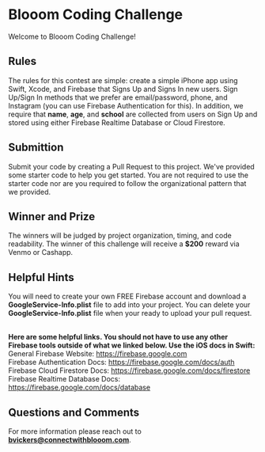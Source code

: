 # Blooom Coding Challenge

Welcome to Blooom Coding Challenge! 

## Rules
The rules for this contest are simple: create a simple iPhone app using Swift, Xcode, and Firebase that Signs Up and Signs In new users. Sign Up/Sign In methods that we prefer are email/password, phone, and Instagram (you can use Firebase Authentication for this). In addition, we require that **name**, **age**, and **school** are collected from users on Sign Up and stored using either Firebase Realtime Database or Cloud Firestore. 

## Submittion
Submit your code by creating a Pull Request to this project. We've provided some starter code to help you get started. You are not required to use the starter code nor are you required to follow the organizational pattern that we provided. 

## Winner and Prize
The winners will be judged by project organization, timing, and code readability. The winner of this challenge will receive a **$200** reward via Venmo or Cashapp.

## Helpful Hints
You will need to create your own FREE Firebase account and download a **GoogleService-Info.plist** file to add into your project. You can delete your **GoogleService-Info.plist** file when your ready to upload your pull request.<br /><br />

**Here are some helpful links. You should not have to use any other Firebase tools outside of what we linked below. Use the iOS docs in Swift:**<br />
General Firebase Website: https://firebase.google.com<br />
Firebase Authentication Docs: https://firebase.google.com/docs/auth<br />
Firebase Cloud Firestore Docs: https://firebase.google.com/docs/firestore<br />
Firebase Realtime Database Docs: https://firebase.google.com/docs/database<br />

## Questions and Comments
For more information please reach out to **bvickers@connectwithblooom.com**.
